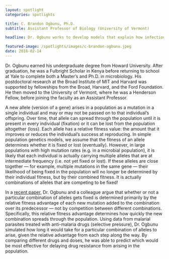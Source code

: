 ```yaml
---
layout: spotlight
categories: spotlights

title: C. Brandon Ogbunu, Ph.D.
subtitle: Assistant Professor of Biology (University of Vermont)

headline: Dr. Ogbunu works to develop models that explain how infectious diseases evolve, including the emergence of drug-resistant strains.

featured-image: /spotlights/images/c-brandon-ogbunu.jpeg
date: 2018-02-14
---
```


Dr. Ogbunu earned his undergraduate degree from Howard University. After graduation, he was a Fulbright Scholar in Kenya before returning to school at Yale to complete both a Master’s and Ph.D. in microbiology. His postdoctoral research at the Broad Institute of MIT and Harvard was supported by fellowships from the Broad, Harvard, and the Ford Foundation. He then moved to the University of Vermont, where he was a Henderson Fellow, before joining the faculty as an Assistant Professor.

A new allele (version of a gene) arises in a population as a mutation in a single individual and may or may not be passed on to that individual’s offspring. Over time, that allele can spread through the population until it is present in every individual (fixation) or it can be lost from the population altogether (loss). Each allele has a relative fitness value: the amount that it improves or reduces the individual’s success at reproducing. In simple population genetics models, we assume that the fitness of an allele determines whether it is fixed or lost (eventually). However, in large populations with high mutation rates (e.g. in a microbial population), it is likely that each individual is actually carrying multiple alleles that are at intermediate frequency (i.e. not yet fixed or lost). If these alleles are close together — for example, multiple mutations in the same gene — their likelihood of being fixed in the population will no longer be determined by their individual fitness, but by their combined fitness. It is actually combinations of alleles that are competing to be fixed!

In a <a class="light-bg" href="https://doi.org/10.1038/s41559-016-0007" target="_blank" rel="noopener noreferrer">recent paper</a>, Dr. Ogbunu and a colleague argue that whether or not a particular combination of alleles gets fixed is determined primarily by the relative fitness advantage of each new mutation added to the combination over its predecessor — not by competition between different combinations. Specifically, this relative fitness advantage determines how quickly the new combination spreads through the population. Using data from malarial parasites treated with anti-malaria drugs (selective pressure), Dr. Ogbunu simulated how long it would take for a particular combination of alleles to arise, given the relative advantage from each step along the way. By comparing different drugs and doses, he was able to predict which would be most effective for delaying drug resistance from arising in the population.